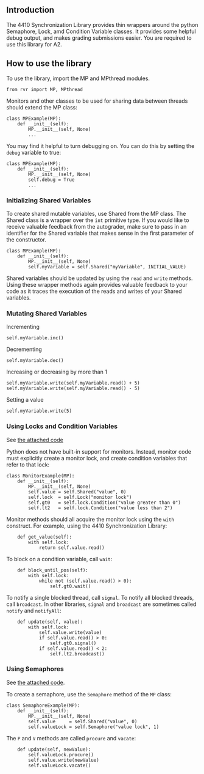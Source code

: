## Introduction
The 4410 Synchronization Library provides thin wrappers around the
python Semaphore, Lock, amd Condition Variable classes.  It provides
some helpful debug output, and makes grading submissions easier.  You
are required to use this library for A2.

## How to use the library

To use the library, import the MP and MPthread modules.

    from rvr import MP, MPthread

Monitors and other classes to be used for sharing data between
threads should extend the MP class:

    class MPExample(MP):
        def __init__(self):
            MP.__init__(self, None)
            ...

You may find it helpful to turn debugging on.  You can do this by setting the
`debug` variable to true:

    class MPExample(MP):
        def __init__(self):
            MP.__init__(self, None)
            self.debug = True
            ...

### Initializing Shared Variables
To create shared mutable variables, use Shared from the MP class. The
Shared class is a wrapper over the `int` primitive type. If you would
like to receive valuable feedback from the autograder, make sure to
pass in an identifier for the Shared variable that makes sense in the
first parameter of the constructor.

    class MPExample(MP):
        def __init__(self):
            MP.__init__(self, None)
            self.myVariable = self.Shared("myVariable", INITIAL_VALUE)

Shared variables should be updated by using the `read` and `write`
methods. Using these wrapper methods again provides valuable feedback
to your code as it traces the execution of the reads and writes of
your Shared variables.

### Mutating Shared Variables
Incrementing

    self.myVariable.inc()

Decrementing

    self.myVariable.dec()

Increasing or decreasing by more than 1

    self.myVariable.write(self.myVariable.read() + 5)
    self.myVariable.write(self.myVariable.read() - 5)

Setting a value

    self.myVariable.write(5)

### Using Locks and Condition Variables
See [the attached code](rvr-monitor-example.py)

Python does not have built-in support for monitors.  Instead, monitor
code must explicitly create a monitor lock, and create condition
variables that refer to that lock:

    class MonitorExample(MP):
        def __init__(self):
            MP.__init__(self, None)
            self.value = self.Shared("value", 0)
            self.lock  = self.Lock("monitor lock")
            self.gt0   = self.lock.Condition("value greater than 0")
            self.lt2   = self.lock.Condition("value less than 2")


Monitor methods should all acquire the monitor lock using the `with`
construct.  For example, using the 4410 Synchronization Library:

        def get_value(self):
            with self.lock:
                return self.value.read()

To block on a condition variable, call `wait`:

        def block_until_pos(self):
            with self.lock:
                while not (self.value.read() > 0):
                    self.gt0.wait()

To notify a single blocked thread, call `signal`.  To notify all
blocked threads, call `broadcast`.  In other libraries, `signal` and
`broadcast` are sometimes called `notify` and `notifyAll`:

        def update(self, value):
            with self.lock:
                self.value.write(value)
                if self.value.read() > 0:
                    self.gt0.signal()
                if self.value.read() < 2:
                    self.lt2.broadcast()

### Using Semaphores

See [the attached code](rvr-semaphore-example.py).

To create a semaphore, use the `Semaphore` method of the `MP` class:

    class SemaphoreExample(MP):
        def __init__(self):
            MP.__init__(self, None)
            self.value     = self.Shared("value", 0)
            self.valueLock = self.Semaphore("value lock", 1)

The `P` and `V` methods are called `procure` and `vacate`:

        def update(self, newValue):
            self.valueLock.procure()
            self.value.write(newValue)
            self.valueLock.vacate()
